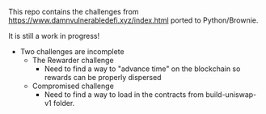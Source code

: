This repo contains the challenges from https://www.damnvulnerabledefi.xyz/index.html ported to Python/Brownie.

It is still a work in progress!

- Two challenges are incomplete
    - The Rewarder challenge
        - Need to find a way to "advance time" on the blockchain so rewards can be properly dispersed
    - Compromised challenge
        - Need to find a way to load in the contracts from build-uniswap-v1 folder.
